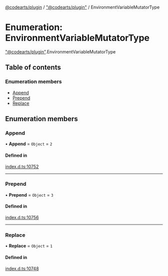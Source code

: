 [@codearts/plugin](../README.md) / ["@codearts/plugin"](../modules/_codearts_plugin_.md) / EnvironmentVariableMutatorType

# Enumeration: EnvironmentVariableMutatorType

["@codearts/plugin"](../modules/_codearts_plugin_.md).EnvironmentVariableMutatorType

## Table of contents

### Enumeration members

- [Append](codearts_plugin_.EnvironmentVariableMutatorType.md#append)
- [Prepend](codearts_plugin_.EnvironmentVariableMutatorType.md#prepend)
- [Replace](codearts_plugin_.EnvironmentVariableMutatorType.md#replace)

## Enumeration members

### Append

• **Append** = `Object` = `2`

#### Defined in

[index.d.ts:10752](https://github.com/huaweicloud/cloudide-plugin-api/blob/a4193a8/index.d.ts#L10752)

___

### Prepend

• **Prepend** = `Object` = `3`

#### Defined in

[index.d.ts:10756](https://github.com/huaweicloud/cloudide-plugin-api/blob/a4193a8/index.d.ts#L10756)

___

### Replace

• **Replace** = `Object` = `1`

#### Defined in

[index.d.ts:10748](https://github.com/huaweicloud/cloudide-plugin-api/blob/a4193a8/index.d.ts#L10748)
